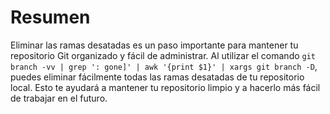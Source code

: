 # Resumen

Eliminar las ramas desatadas es un paso importante para mantener tu repositorio Git organizado y fácil de administrar. Al utilizar el comando `git branch -vv | grep ': gone]' | awk '{print $1}' | xargs git branch -D`, puedes eliminar fácilmente todas las ramas desatadas de tu repositorio local. Esto te ayudará a mantener tu repositorio limpio y a hacerlo más fácil de trabajar en el futuro.

